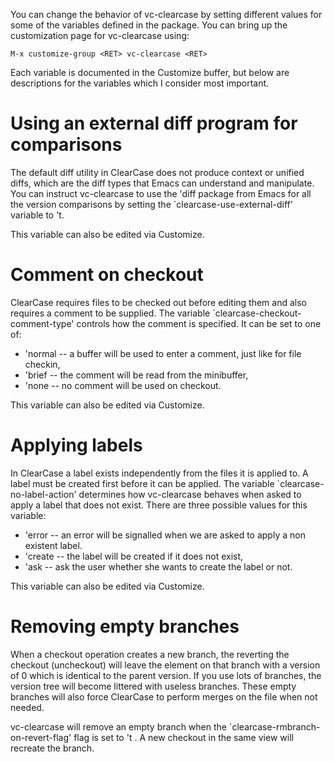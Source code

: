 You can change the behavior of vc-clearcase by setting different values for some of the variables defined in the package. You can bring up the customization page for vc-clearcase using:

```
M-x customize-group <RET> vc-clearcase <RET>
```

Each variable is documented in the Customize buffer, but below are descriptions for the variables which I consider most important.

# Using an external diff program for comparisons #

The default diff utility in ClearCase does not produce context or unified diffs, which are the diff types that Emacs can understand and manipulate. You can instruct vc-clearcase to use the 'diff package from Emacs for all the version comparisons by setting the `clearcase-use-external-diff' variable to 't.

This variable can also be edited via Customize.

# Comment on checkout #

ClearCase requires files to be checked out before editing them and also requires a comment to be supplied. The variable `clearcase-checkout-comment-type' controls how the comment is specified. It can be set to one of:

  * 'normal -- a buffer will be used to enter a comment, just like for file checkin,
  * 'brief -- the comment will be read from the minibuffer,
  * 'none -- no comment will be used on checkout.

This variable can also be edited via Customize.

# Applying labels #

In ClearCase a label exists independently from the files it is applied to. A label must be created first before it can be applied. The variable `clearcase-no-label-action' determines how vc-clearcase behaves when asked to apply a label that does not exist. There are three possible values for this variable:

  * 'error -- an error will be signalled when we are asked to apply a non existent label.
  * 'create -- the label will be created if it does not exist,
  * 'ask -- ask the user whether she wants to create the label or not.

This variable can also be edited via Customize.

# Removing empty branches #

When a checkout operation creates a new branch, the reverting the checkout (uncheckout) will leave the element on that branch with a version of 0 which is identical to the parent version. If you use lots of branches, the version tree will become littered with useless branches. These empty branches will also force ClearCase to perform merges on the file when not needed.

vc-clearcase will remove an empty branch when the `clearcase-rmbranch-on-revert-flag' flag is set to 't . A new checkout in the same view will recreate the branch.